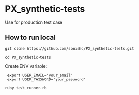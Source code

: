 # PX_synthetic-tests
Use for production test case

## How to run local

```
git clone https://github.com/sonishc/PX_synthetic-tests.git
```
```
cd PX_synthetic-tests
```
Create ENV variable:
 ```
  export USER_EMAIL='your_email'
  export USER_PASSWORD='your_password'
 ```
```bash
ruby task_runner.rb
```

